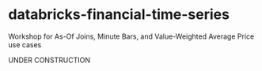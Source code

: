 # databricks-financial-time-series
Workshop for As-Of Joins, Minute Bars, and Value-Weighted Average Price use cases

UNDER CONSTRUCTION
